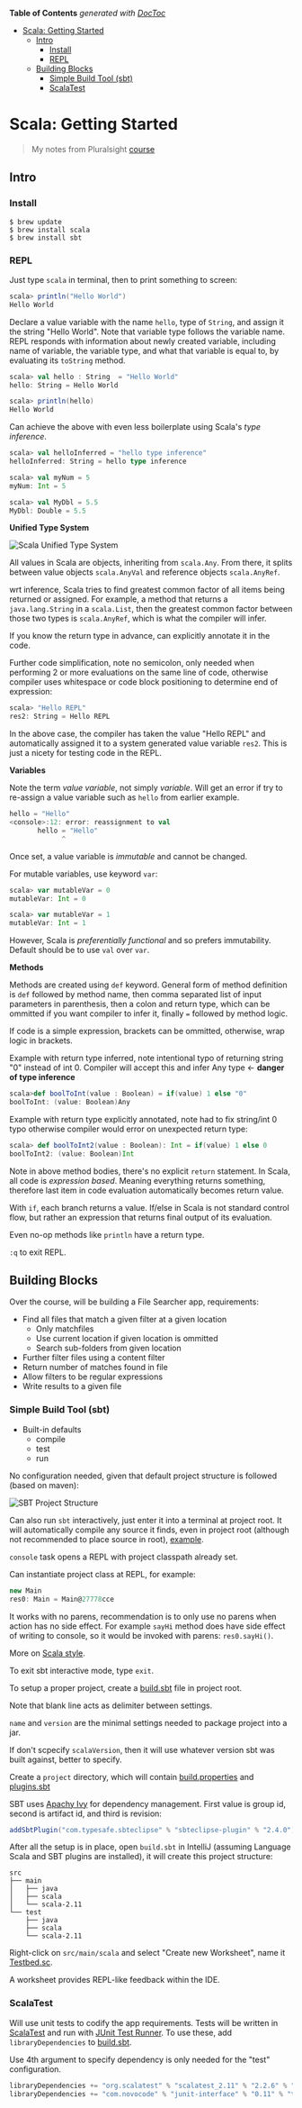 <!-- START doctoc generated TOC please keep comment here to allow auto update -->
<!-- DON'T EDIT THIS SECTION, INSTEAD RE-RUN doctoc TO UPDATE -->
**Table of Contents**  *generated with [DocToc](https://github.com/thlorenz/doctoc)*

- [Scala: Getting Started](#scala-getting-started)
  - [Intro](#intro)
    - [Install](#install)
    - [REPL](#repl)
  - [Building Blocks](#building-blocks)
    - [Simple Build Tool (sbt)](#simple-build-tool-sbt)
    - [ScalaTest](#scalatest)

<!-- END doctoc generated TOC please keep comment here to allow auto update -->

# Scala: Getting Started

> My notes from Pluralsight [course](https://app.pluralsight.com/library/courses/scala-getting-started/table-of-contents)

## Intro

### Install

```shell
$ brew update
$ brew install scala
$ brew install sbt
```

### REPL

Just type `scala` in terminal, then to print something to screen:

```scala
scala> println("Hello World")
Hello World
```

Declare a value variable with the name `hello`, type of `String`, and assign it the string "Hello World".
Note that variable type follows the variable name. REPL responds with information about newly created variable,
including name of variable, the variable type, and what that variable is equal to, by evaluating its `toString` method.

```scala
scala> val hello : String  = "Hello World"
hello: String = Hello World

scala> println(hello)
Hello World
```

Can achieve the above with even less boilerplate using Scala's _type inference_.

```scala
scala> val helloInferred = "hello type inference"
helloInferred: String = hello type inference

scala> val myNum = 5
myNum: Int = 5

scala> val MyDbl = 5.5
MyDbl: Double = 5.5
```

__Unified Type System__

![Scala Unified Type System](images/scala-unified-type-system.png "Scala Unified Type System")

All values in Scala are objects, inheriting from `scala.Any`. From there, it splits between value objects `scala.AnyVal` and reference objects `scala.AnyRef`.

wrt inference, Scala tries to find greatest common factor of all items being returned or assigned. For example, a method that returns a `java.lang.String` in a `scala.List`,  then the greatest common factor between those two types is `scala.AnyRef`, which is what the compiler will infer.

If you know the return type in advance, can explicitly annotate it in the code.

Further code simplification, note no semicolon, only needed when performing 2 or more evaluations on the same line of code, otherwise compiler uses whitespace or code block positioning to determine end of expression:

```scala
scala> "Hello REPL"
res2: String = Hello REPL
```

In the above case, the compiler has taken the value "Hello REPL" and automatically assigned it to a system generated value variable `res2`. This is just a nicety for testing code in the REPL.

__Variables__

Note the term _value variable_, not simply _variable_. Will get an error if try to re-assign a value variable such as `hello` from earlier example.

```scala
hello = "Hello"
<console>:12: error: reassignment to val
       hello = "Hello"
             ^
```

Once set, a value variable is _immutable_ and cannot be changed.

For mutable variables, use keyword `var`:

```scala
scala> var mutableVar = 0
mutableVar: Int = 0

scala> var mutableVar = 1
mutableVar: Int = 1
```

However, Scala is _preferentially functional_ and so prefers immutability. Default should be to use `val` over `var`.

__Methods__

Methods are created using `def` keyword. General form of method definition is `def` followed by method name,
then comma separated list of input parameters in parenthesis,
then a colon and return type, which can be ommitted if you want compiler to infer it,
finally `=` followed by method logic.

If code is a simple expression, brackets can be ommitted, otherwise, wrap logic in brackets.

Example with return type inferred, note intentional typo of returning string "0" instead of int 0.
Compiler will accept this and infer Any type <- __danger of type inference__

```scala
scala>def boolToInt(value : Boolean) = if(value) 1 else "0"
boolToInt: (value: Boolean)Any
```

Example with return type explicitly annotated, note had to fix string/int 0 typo otherwise compiler would error on unexpected return type:

```scala
scala> def boolToInt2(value : Boolean): Int = if(value) 1 else 0
boolToInt2: (value: Boolean)Int
```

Note in above method bodies, there's no explicit `return` statement. In Scala, all code is _expression based_. Meaning everything returns something, therefore last item in code evaluation automatically becomes return value.

With `if`, each branch returns a value. If/else in Scala is not standard control flow, but rather an expression that returns final output of its evaluation.

Even no-op methods like `println` have a return type.

`:q` to exit REPL.

## Building Blocks

Over the course, will be building a File Searcher app, requirements:

* Find all files that match a given filter at a given location
  * Only matchfiles
  * Use current location if given location is ommitted
  * Search sub-folders from given location
* Further filter files using a content filter
* Return number of matches found in file
* Allow filters to be regular expressions
* Write results to a given file

### Simple Build Tool (sbt)

* Built-in defaults
  * compile
  * test
  * run

No configuration needed, given that default project structure is followed (based on maven):

![SBT Project Structure](images/sbt-structure.png "SBT Project Structure")

Can also run `sbt` interactively, just enter it into a terminal at project root. It will automatically compile any source it finds, even in project root (although not recommended to place source in root), [example](projects/hello/HelloSbt.scala).

`console` task opens a REPL with project classpath already set.

Can instantiate project class at REPL, for example:

```scala
new Main
res0: Main = Main@27778cce
```

It works with no parens, recommendation is to only use no parens when action has no side effect.
For example `sayHi` method does have side effect of writing to console, so it would be invoked with parens: `res0.sayHi()`.

More on [Scala style](http://docs.scala-lang.org/style/).

To exit sbt interactive mode, type `exit`.

To setup a proper project, create a [build.sbt](projects/filesearcher/build.sbt) file in project root.

Note that blank line acts as delimiter between settings.

`name` and `version` are the minimal settings needed to package project into a jar.

If don't scpecify `scalaVersion`, then it will use whatever version sbt was built against, better to specify.

Create a `project` directory, which will contain [build.properties](projects/filesearcher/build.properties) and [plugins.sbt](projects/filesearcher/project/plugins.sbt)

SBT uses [Apachy Ivy](http://ant.apache.org/ivy/ ) for dependency management. First value is group id, second is artifact id, and third is revision:

```scala
addSbtPlugin("com.typesafe.sbteclipse" % "sbteclipse-plugin" % "2.4.0")
```

After all the setup is in place, open `build.sbt` in IntelliJ (assuming Language Scala and SBT plugins are installed), it will create this project structure:

```
src
├── main
│   ├── java
│   ├── scala
│   └── scala-2.11
└── test
    ├── java
    ├── scala
    └── scala-2.11
```

Right-click on `src/main/scala` and select "Create new Worksheet", name it [Testbed.sc](projects/filesearcher/src/main/scala/Testbed.sc).

A worksheet provides REPL-like feedback within the IDE.

### ScalaTest

Will use unit tests to codify the app requirements. Tests will be written in [ScalaTest](http://www.scalatest.org/) and run with [JUnit Test Runner](http://junit.org/junit4/). To use these, add `libraryDependencies` to [build.sbt](projects/filesearcher/build.sbt).

Use 4th argument to specify dependency is only needed for the "test" configuration.

```scala
libraryDependencies += "org.scalatest" % "scalatest_2.11" % "2.2.6" % "test"
libraryDependencies += "com.novocode" % "junit-interface" % "0.11" % "test"
```
